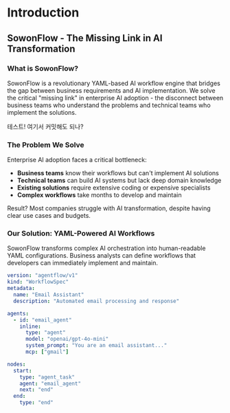 # Introduction

## SowonFlow - The Missing Link in AI Transformation

### What is SowonFlow?

SowonFlow is a revolutionary YAML-based AI workflow engine that bridges the gap between business requirements and AI implementation. We solve the critical "missing link" in enterprise AI adoption - the disconnect between business teams who understand the problems and technical teams who implement the solutions.

테스트!
여기서 커밋해도 되나?

### The Problem We Solve

Enterprise AI adoption faces a critical bottleneck:

* **Business teams** know their workflows but can't implement AI solutions
* **Technical teams** can build AI systems but lack deep domain knowledge
* **Existing solutions** require extensive coding or expensive specialists
* **Complex workflows** take months to develop and maintain

Result? Most companies struggle with AI transformation, despite having clear use cases and budgets.

### Our Solution: YAML-Powered AI Workflows

SowonFlow transforms complex AI orchestration into human-readable YAML configurations. Business analysts can define workflows that developers can immediately implement and maintain.

```yaml
version: "agentflow/v1"
kind: "WorkflowSpec"
metadata:
  name: "Email Assistant"
  description: "Automated email processing and response"

agents:
  - id: "email_agent"
    inline:
      type: "agent"
      model: "openai/gpt-4o-mini"
      system_prompt: "You are an email assistant..."
      mcp: ["gmail"]

nodes:
  start:
    type: "agent_task"
    agent: "email_agent"
    next: "end"
  end:
    type: "end"
```
